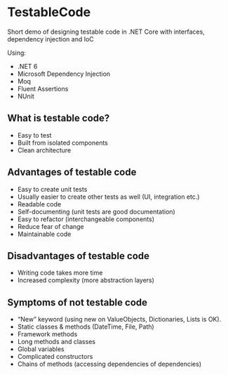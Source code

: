 # TestableCode
Short demo of designing testable code in .NET Core with interfaces, dependency injection and IoC

Using:
- .NET 6
- Microsoft Dependency Injection
- Moq
- Fluent Assertions
- NUnit

## What is testable code?

- Easy to test
- Built from isolated components
- Clean architecture

## Advantages of testable code

- Easy to create unit tests
- Usually easier to create other tests as well (UI, integration etc.)
- Readable code
- Self-documenting (unit tests are good documentation)
- Easy to refactor (interchangeable components)
- Reduce fear of change
- Maintainable code

## Disadvantages of testable code

- Writing code takes more time
- Increased complexity (more abstraction layers)

## Symptoms of not testable code

- “New” keyword (using new on ValueObjects, Dictionaries, Lists is OK).
- Static classes & methods (DateTime, File, Path)
- Framework methods
- Long methods and classes
- Global variables
- Complicated constructors
- Chains of methods (accessing dependencies of dependencies)

